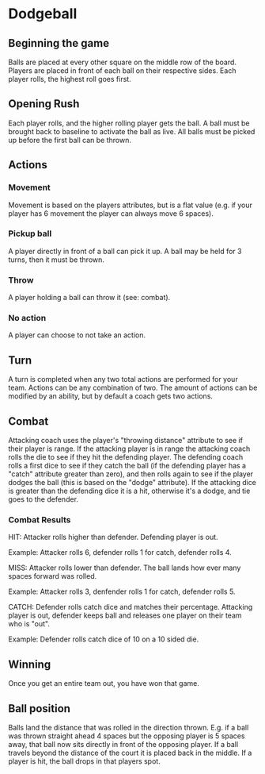 # Dodgeball

## Beginning the game

Balls are placed at every other square on the middle row of the board. Players are placed in front of each ball on their respective sides. Each player rolls, the highest roll goes first. 

## Opening Rush

Each player rolls, and the higher rolling player gets the ball. A ball must be brought back to baseline to activate the ball as live. All balls must be picked up before the first ball can be thrown.

## Actions 

### Movement
Movement is based on the players attributes, but is a flat value (e.g. if your player has 6 movement the player can always move 6 spaces).

### Pickup ball
A player directly in front of a ball can pick it up. A ball may be held for 3 turns, then it must be thrown.

### Throw
A player holding a ball can throw it (see: combat).

### No action
A player can choose to not take an action.

## Turn

A turn is completed when any two total actions are performed for your team. Actions can be any combination of two. The amount of actions can be modified by an ability, but by default a coach gets two actions.

## Combat

Attacking coach uses the player's "throwing distance" attribute to see if their player is range. If the attacking player is in range the attacking coach rolls the die to see if they hit the defending player. The defending coach rolls a first dice to see if they catch the ball (if the defending player has a "catch" attribute greater than zero), and then rolls again to see if the player dodges the ball (this is based on the "dodge" attribute). If the attacking dice is greater than the defending dice it is a hit, otherwise it's a dodge, and tie goes to the defender.

### Combat Results

HIT: Attacker rolls higher than defender. Defending player is out. 

Example: Attacker rolls 6, defender rolls 1 for catch, defender rolls 4.

MISS: Attacker rolls lower than defender. The ball lands how ever many spaces forward was rolled.

Example: Attacker rolls 3, denfender rolls 1 for catch, defender rolls  5.

CATCH: Defender rolls catch dice and matches their percentage. Attacking player is out, defender keeps ball and releases one player on their team who is "out". 

Example: Defender rolls catch dice of 10 on a 10 sided die.

## Winning

Once you get an entire team out, you have won that game.

## Ball position

Balls land the distance that was rolled in the direction thrown. E.g. if a ball was thrown straight ahead 4 spaces but the opposing player is 5 spaces away, that ball now sits directly in front of the opposing player. If a ball travels beyond the distance of the court it is placed back in the middle. If a player is hit, the ball drops in that players spot. 


